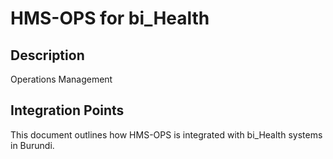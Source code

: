 # HMS-OPS for bi_Health

## Description

Operations Management

## Integration Points

This document outlines how HMS-OPS is integrated with bi_Health systems in Burundi.
